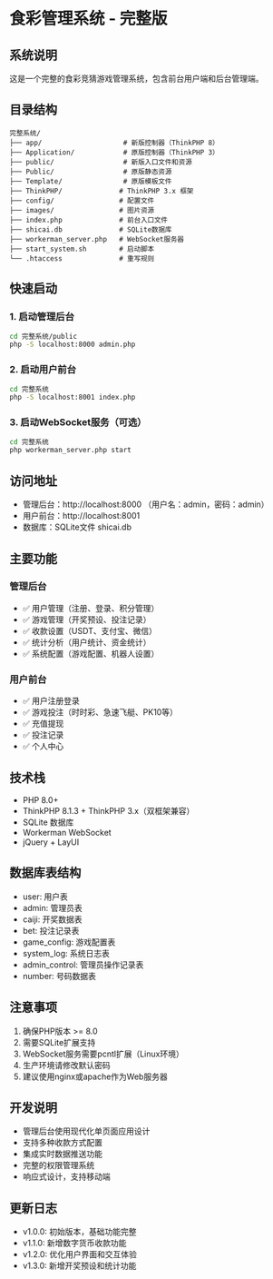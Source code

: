# 食彩管理系统 - 完整版

## 系统说明
这是一个完整的食彩竞猜游戏管理系统，包含前台用户端和后台管理端。

## 目录结构
```
完整系统/
├── app/                    # 新版控制器（ThinkPHP 8）
├── Application/            # 原版控制器（ThinkPHP 3）
├── public/                 # 新版入口文件和资源
├── Public/                 # 原版静态资源
├── Template/               # 原版模板文件
├── ThinkPHP/              # ThinkPHP 3.x 框架
├── config/                # 配置文件
├── images/                # 图片资源
├── index.php              # 前台入口文件
├── shicai.db              # SQLite数据库
├── workerman_server.php   # WebSocket服务器
├── start_system.sh        # 启动脚本
└── .htaccess              # 重写规则
```

## 快速启动

### 1. 启动管理后台
```bash
cd 完整系统/public
php -S localhost:8000 admin.php
```

### 2. 启动用户前台
```bash
cd 完整系统
php -S localhost:8001 index.php
```

### 3. 启动WebSocket服务（可选）
```bash
cd 完整系统
php workerman_server.php start
```

## 访问地址
- 管理后台：http://localhost:8000 （用户名：admin，密码：admin）
- 用户前台：http://localhost:8001
- 数据库：SQLite文件 shicai.db

## 主要功能

### 管理后台
- ✅ 用户管理（注册、登录、积分管理）
- ✅ 游戏管理（开奖预设、投注记录）
- ✅ 收款设置（USDT、支付宝、微信）
- ✅ 统计分析（用户统计、资金统计）
- ✅ 系统配置（游戏配置、机器人设置）

### 用户前台
- ✅ 用户注册登录
- ✅ 游戏投注（时时彩、急速飞艇、PK10等）
- ✅ 充值提现
- ✅ 投注记录
- ✅ 个人中心

## 技术栈
- PHP 8.0+
- ThinkPHP 8.1.3 + ThinkPHP 3.x（双框架兼容）
- SQLite 数据库
- Workerman WebSocket
- jQuery + LayUI

## 数据库表结构
- user: 用户表
- admin: 管理员表
- caiji: 开奖数据表
- bet: 投注记录表
- game_config: 游戏配置表
- system_log: 系统日志表
- admin_control: 管理员操作记录表
- number: 号码数据表

## 注意事项
1. 确保PHP版本 >= 8.0
2. 需要SQLite扩展支持
3. WebSocket服务需要pcntl扩展（Linux环境）
4. 生产环境请修改默认密码
5. 建议使用nginx或apache作为Web服务器

## 开发说明
- 管理后台使用现代化单页面应用设计
- 支持多种收款方式配置
- 集成实时数据推送功能
- 完整的权限管理系统
- 响应式设计，支持移动端

## 更新日志
- v1.0.0: 初始版本，基础功能完整
- v1.1.0: 新增数字货币收款功能
- v1.2.0: 优化用户界面和交互体验
- v1.3.0: 新增开奖预设和统计功能